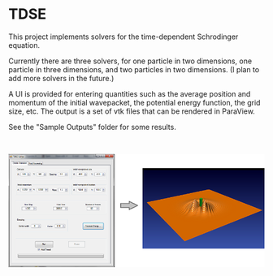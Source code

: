 # TDSE

This project implements solvers for the time-dependent Schrodinger equation. 

Currently there are three solvers, for one particle in two dimensions, one particle in three dimensions,
and two particles in two dimensions. (I plan to add more solvers in the future.)

A UI is provided for entering quantities such as the average position and momentum of the initial wavepacket, the 
potential energy function, the grid size, etc. The output is a set of vtk files that can be rendered in ParaView.

See the "Sample Outputs" folder for some results.  

&nbsp;

![alt text](./UI.png "TDSE Workflow")